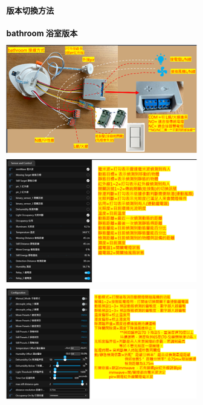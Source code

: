 ## 版本切換方法

## bathroom 浴室版本

![Mosquitto_broker](/auto_space/image/110516.png)


![Mosquitto_broker](/auto_space/image/174823.png)


![Mosquitto_broker](/auto_space/image/175518.png)


